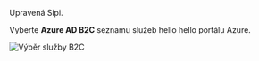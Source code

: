 Upravená Sipi.

Vyberte **Azure AD B2C** seznamu služeb hello hello portálu Azure.

![Výběr služby B2C](media/active-directory-b2c-find-service-settings/select-b2c-service.png)
